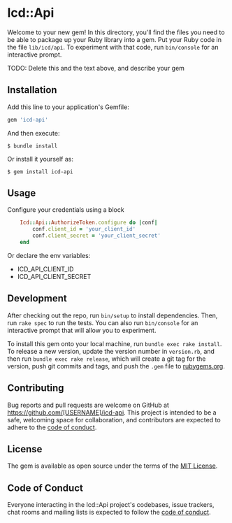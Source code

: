 # Icd::Api

Welcome to your new gem! In this directory, you'll find the files you need to be able to package up your Ruby library into a gem. Put your Ruby code in the file `lib/icd/api`. To experiment with that code, run `bin/console` for an interactive prompt.

TODO: Delete this and the text above, and describe your gem

## Installation

Add this line to your application's Gemfile:

```ruby
gem 'icd-api'
```

And then execute:

    $ bundle install

Or install it yourself as:

    $ gem install icd-api

## Usage

Configure your credentials using a block

```ruby
    Icd::Api::AuthorizeToken.configure do |conf|
        conf.client_id = 'your_client_id'
        conf.client_secret = 'your_client_secret'
    end
```
Or declare the env variables:
-  ICD_API_CLIENT_ID
-  ICD_API_CLIENT_SECRET

## Development

After checking out the repo, run `bin/setup` to install dependencies. Then, run `rake spec` to run the tests. You can also run `bin/console` for an interactive prompt that will allow you to experiment.

To install this gem onto your local machine, run `bundle exec rake install`. To release a new version, update the version number in `version.rb`, and then run `bundle exec rake release`, which will create a git tag for the version, push git commits and tags, and push the `.gem` file to [rubygems.org](https://rubygems.org).

## Contributing

Bug reports and pull requests are welcome on GitHub at https://github.com/[USERNAME]/icd-api. This project is intended to be a safe, welcoming space for collaboration, and contributors are expected to adhere to the [code of conduct](https://github.com/[USERNAME]/icd-api/blob/master/CODE_OF_CONDUCT.md).


## License

The gem is available as open source under the terms of the [MIT License](https://opensource.org/licenses/MIT).

## Code of Conduct

Everyone interacting in the Icd::Api project's codebases, issue trackers, chat rooms and mailing lists is expected to follow the [code of conduct](https://github.com/[USERNAME]/icd-api/blob/master/CODE_OF_CONDUCT.md).
